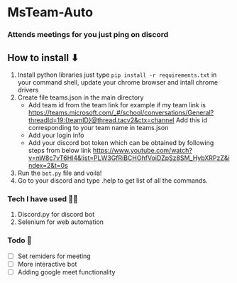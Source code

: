 # MsTeam-Auto
### Attends meetings for you just ping on discord

## How to install ⬇

1. Install python libraries just type ```pip install -r requirements.txt``` in your command shell, update your chrome browser and intall chrome drivers
2. Create file teams.json in the main directory
      - Add team id from the team link 
       for example if my team link is https://teams.microsoft.com/_#/school/conversations/General?threadId=19:{teamID}@thread.tacv2&ctx=channel
       Add this id corresponding to your team name in teams.json
      - Add your login info 
      - Add your discord bot token which can be obtained by following steps from below link
       https://www.youtube.com/watch?v=nW8c7vT6Hl4&list=PLW3GfRiBCHOhfVoiDZpSz8SM_HybXRPzZ&index=2&t=0s
3. Run the ```bot.py``` file and voila!
4. Go to your discord and type .help to get list of all the commands.

### Tech I have used 👩‍💻
 1. Discord.py for discord bot
 2. Selenium for web automation
 
### Todo 📝
- [ ] Set remiders for meeting 
- [ ] More interactive bot 
- [ ] Adding google meet functionality
